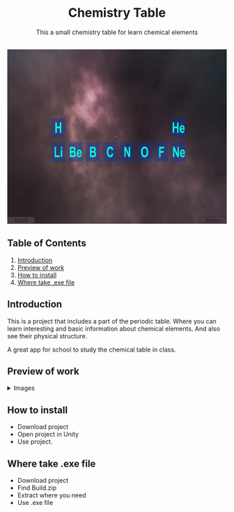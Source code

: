 
<p align="center">
    <b align ="center"><h1 align ="center">Chemistry Table</h1></b>
</p>

<p align = "center">This a small chemistry table for learn chemical elements</p> 

<p align="center">
  <br>
   <img src="./.readme/images/Logo.png" alt="Logo" height="400"/>
  <br>
</p>


## Table of Contents
1. [Introduction](#Introduction)
2. [Preview of work](#Preview-of-work)
3. [How to install](#How-to-install)
4. [Where take .exe file](#Where-take-exe-file)


## <a name="Introduction">Introduction</a>
This is a project that includes a part of the periodic table. Where you can learn interesting and basic information about chemical elements. And also see their physical structure.

A great app for school to study the chemical table in class.

## <a name="Preview-of-work">Preview of work</a>
<details close>
<summary>
 Images
</summary> <br/>

<p align="center">
    <img src="./.readme/images/Work_1.png" alt="Work project 1" height = "500"/>
</p>

<hr>

<p align="center">
    <img src="./.readme/images/Work_2.png" alt="Work project 2" height = "500"/>
</p>
</details>

## <a name="How-to-install">How to install</a>
* Download project
* Open project in Unity
* Use project.

## <a name="Where-take-exe-file">Where take .exe file</a>
* Download project
* Find Build.zip
* Extract where you need
* Use .exe file

